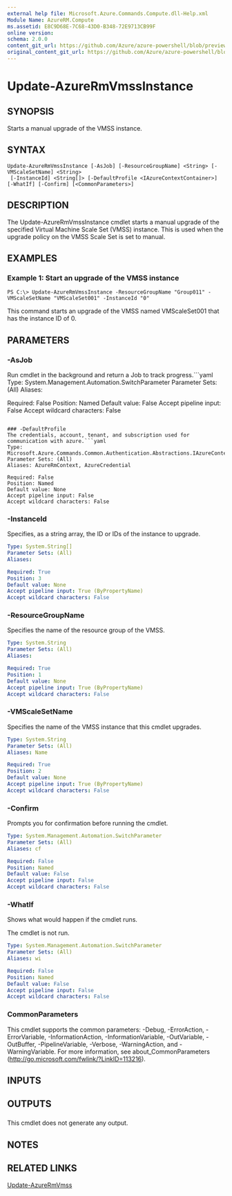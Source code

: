 ```yaml
---
external help file: Microsoft.Azure.Commands.Compute.dll-Help.xml
Module Name: AzureRM.Compute
ms.assetid: E8C9D68E-7C68-43D0-B348-72E9713CB99F
online version:
schema: 2.0.0
content_git_url: https://github.com/Azure/azure-powershell/blob/preview/src/ResourceManager/Compute/Stack/Commands.Compute/help/Update-AzureRmVmssInstance.md
original_content_git_url: https://github.com/Azure/azure-powershell/blob/preview/src/ResourceManager/Compute/Stack/Commands.Compute/help/Update-AzureRmVmssInstance.md
---
```


# Update-AzureRmVmssInstance

## SYNOPSIS
Starts a manual upgrade of the VMSS instance.

## SYNTAX

```
Update-AzureRmVmssInstance [-AsJob] [-ResourceGroupName] <String> [-VMScaleSetName] <String>
 [-InstanceId] <String[]> [-DefaultProfile <IAzureContextContainer>] [-WhatIf] [-Confirm] [<CommonParameters>]
```

## DESCRIPTION
The Update-AzureRmVmssInstance cmdlet starts a manual upgrade of the specified Virtual Machine Scale Set (VMSS) instance.
This is used when the upgrade policy on the VMSS Scale Set is set to manual.

## EXAMPLES

### Example 1: Start an upgrade of the VMSS instance
```
PS C:\> Update-AzureRmVmssInstance -ResourceGroupName "Group011" -VMScaleSetName "VMScaleSet001" -InstanceId "0"
```

This command starts an upgrade of the VMSS named VMScaleSet001 that has the instance ID of 0.

## PARAMETERS

### -AsJob
Run cmdlet in the background and return a Job to track progress.```yaml
Type: System.Management.Automation.SwitchParameter
Parameter Sets: (All)
Aliases:

Required: False
Position: Named
Default value: False
Accept pipeline input: False
Accept wildcard characters: False
```

### -DefaultProfile
The credentials, account, tenant, and subscription used for communication with azure.```yaml
Type: Microsoft.Azure.Commands.Common.Authentication.Abstractions.IAzureContextContainer
Parameter Sets: (All)
Aliases: AzureRmContext, AzureCredential

Required: False
Position: Named
Default value: None
Accept pipeline input: False
Accept wildcard characters: False
```

### -InstanceId
Specifies, as a string array, the ID or IDs of the instance to upgrade.

```yaml
Type: System.String[]
Parameter Sets: (All)
Aliases:

Required: True
Position: 3
Default value: None
Accept pipeline input: True (ByPropertyName)
Accept wildcard characters: False
```

### -ResourceGroupName
Specifies the name of the resource group of the VMSS.

```yaml
Type: System.String
Parameter Sets: (All)
Aliases:

Required: True
Position: 1
Default value: None
Accept pipeline input: True (ByPropertyName)
Accept wildcard characters: False
```

### -VMScaleSetName
Specifies the name of the VMSS instance that this cmdlet upgrades.

```yaml
Type: System.String
Parameter Sets: (All)
Aliases: Name

Required: True
Position: 2
Default value: None
Accept pipeline input: True (ByPropertyName)
Accept wildcard characters: False
```

### -Confirm
Prompts you for confirmation before running the cmdlet.

```yaml
Type: System.Management.Automation.SwitchParameter
Parameter Sets: (All)
Aliases: cf

Required: False
Position: Named
Default value: False
Accept pipeline input: False
Accept wildcard characters: False
```

### -WhatIf
Shows what would happen if the cmdlet runs.

The cmdlet is not run.

```yaml
Type: System.Management.Automation.SwitchParameter
Parameter Sets: (All)
Aliases: wi

Required: False
Position: Named
Default value: False
Accept pipeline input: False
Accept wildcard characters: False
```

### CommonParameters
This cmdlet supports the common parameters: -Debug, -ErrorAction, -ErrorVariable, -InformationAction, -InformationVariable, -OutVariable, -OutBuffer, -PipelineVariable, -Verbose, -WarningAction, and -WarningVariable. For more information, see about_CommonParameters (http://go.microsoft.com/fwlink/?LinkID=113216).

## INPUTS

## OUTPUTS

###  
This cmdlet does not generate any output.

## NOTES

## RELATED LINKS

[Update-AzureRmVmss](./Update-AzureRmVmss.md)


